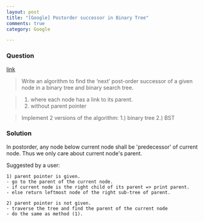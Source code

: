 ```yaml
---
layout: post
title: "[Google] Postorder successor in Binary Tree"
comments: true
category: Google

---
```


### Question 

[link](http://www.careercup.com/question?id=5173972006076416)

> Write an algorithm to find the ‘next’ post-order successor of a given node in a binary tree and binary search tree.

> 1. where each node has a link to its parent. 
> 1. without parent pointer 

> Implement 2 versions of the algorithm: 1.) binary tree 2.) BST

### Solution

In postorder, any node below current node shall be 'predecessor' of current node. Thus we only care about current node's parent. 

Suggested by a user: 

    1) parent pointer is given. 
    - go to the parent of the current node. 
    - if current node is the right child of its parent => print parent. 
    - else return leftmost node of the right sub-tree of parent. 

    2) parent pointer is not given. 
    - traverse the tree and find the parent of the current node 
    - do the same as method (1). 
